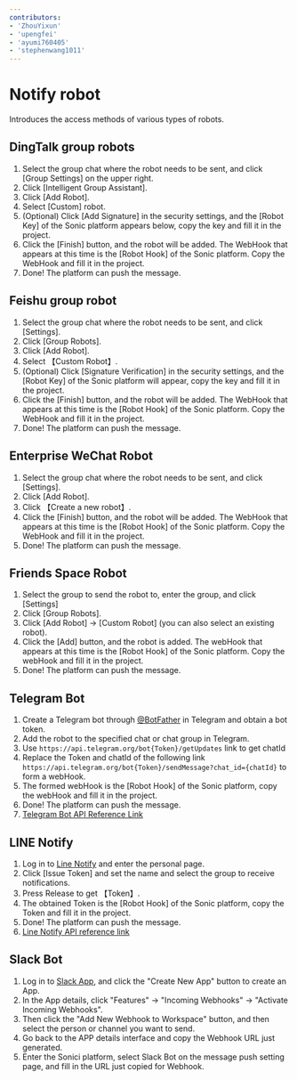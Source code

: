 ```yaml
---
contributors:
- 'ZhouYixun'
- 'upengfei'
- 'ayumi760405'
- 'stephenwang1011'
---
```


# Notify robot
Introduces the access methods of various types of robots.

## DingTalk group robots

1. Select the group chat where the robot needs to be sent, and click [Group Settings] on the upper right.
2. Click [Intelligent Group Assistant].
3. Click [Add Robot].
4. Select [Custom] robot.
5. (Optional) Click [Add Signature] in the security settings, and the [Robot Key] of the Sonic platform appears below, copy the key and fill it in the project.
6. Click the [Finish] button, and the robot will be added. The WebHook that appears at this time is the [Robot Hook] of the Sonic platform. Copy the WebHook and fill it in the project.
7. Done! The platform can push the message.

## Feishu group robot

1. Select the group chat where the robot needs to be sent, and click [Settings].
2. Click [Group Robots].
3. Click [Add Robot].
4. Select 【Custom Robot】.
5. (Optional) Click [Signature Verification] in the security settings, and the [Robot Key] of the Sonic platform will appear, copy the key and fill it in the project.
6. Click the [Finish] button, and the robot will be added. The WebHook that appears at this time is the [Robot Hook] of the Sonic platform. Copy the WebHook and fill it in the project.
7. Done! The platform can push the message.

## Enterprise WeChat Robot

1. Select the group chat where the robot needs to be sent, and click [Settings].
2. Click [Add Robot].
3. Click 【Create a new robot】.
4. Click the [Finish] button, and the robot will be added. The WebHook that appears at this time is the [Robot Hook] of the Sonic platform. Copy the WebHook and fill it in the project.
5. Done! The platform can push the message.

## Friends Space Robot

1. Select the group to send the robot to, enter the group, and click [Settings]
2. Click [Group Robots].
3. Click [Add Robot] -> [Custom Robot] (you can also select an existing robot).
4. Click the [Add] button, and the robot is added. The webHook that appears at this time is the [Robot Hook] of the Sonic platform. Copy the webHook and fill it in the project.
5. Done! The platform can push the message.

## Telegram Bot

1. Create a Telegram bot through [@BotFather](https://t.me/BotFather) in Telegram and obtain a bot token.
2. Add the robot to the specified chat or chat group in Telegram.
3. Use `https://api.telegram.org/bot{Token}/getUpdates` link to get chatId
4. Replace the Token and chatId of the following link `https://api.telegram.org/bot{Token}/sendMessage?chat_id={chatId}` to form a webHook.
5. The formed webHook is the [Robot Hook] of the Sonic platform, copy the webHook and fill it in the project.
6. Done! The platform can push the message.
7. [Telegram Bot API Reference Link](https://core.telegram.org/bots/api)

## LINE Notify

1. Log in to [Line Notify](https://notify-bot.line.me/doc/en/) and enter the personal page.
2. Click [Issue Token] and set the name and select the group to receive notifications.
3. Press Release to get 【Token】.
4. The obtained Token is the [Robot Hook] of the Sonic platform, copy the Token and fill it in the project.
5. Done! The platform can push the message.
6. [Line Notify API reference link](https://notify-bot.line.me/doc/en/)

## Slack Bot

1. Log in to [Slack App](https://api.slack.com/apps), and click the "Create New App" button to create an App.
2. In the App details, click "Features" -> "Incoming Webhooks" -> "Activate Incoming Webhooks".
3. Then click the "Add New Webhook to Workspace" button, and then select the person or channel you want to send.
4. Go back to the APP details interface and copy the Webhook URL just generated.
5. Enter the Sonici platform, select Slack Bot on the message push setting page, and fill in the URL just copied for Webhook.
